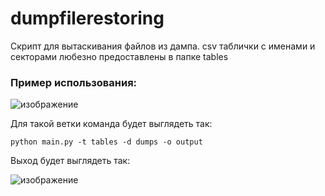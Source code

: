 # dumpfilerestoring

Скрипт для вытаскивания файлов из дампа. csv таблички с именами и секторами любезно предоставлены в папке tables

### Пример использования:

![изображение](https://user-images.githubusercontent.com/91370096/236099121-69de9afb-bbac-4c6e-b512-5fd3a3ac5b23.png)

Для такой ветки команда будет выглядеть так:

`python main.py -t tables -d dumps -o output`

Выход будет выглядеть так:

![изображение](https://user-images.githubusercontent.com/91370096/236099823-c39a1893-65d9-418e-b88d-12c42a35fff9.png)
